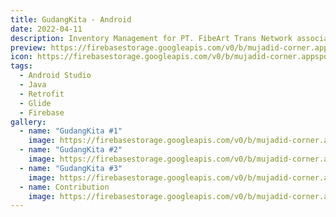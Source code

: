 ```yaml
---
title: GudangKita - Android
date: 2022-04-11
description: Inventory Management for PT. FibeArt Trans Network associated with Majukarya Indonesia (Freelance)
preview: https://firebasestorage.googleapis.com/v0/b/mujadid-corner.appspot.com/o/project_images%2Fmki-gudangkita%2F1646715261933_page-0001.jpg?alt=media
icon: https://firebasestorage.googleapis.com/v0/b/mujadid-corner.appspot.com/o/project_images%2Fmki-gudangkita%2FLogo_FibeArt__8__1.png?alt=media
tags:
  - Android Studio
  - Java
  - Retrofit
  - Glide
  - Firebase
gallery:
  - name: "GudangKita #1"
    image: https://firebasestorage.googleapis.com/v0/b/mujadid-corner.appspot.com/o/project_images%2Fmki-gudangkita%2F1646715261933_page-0001.jpg?alt=media
  - name: "GudangKita #2"
    image: https://firebasestorage.googleapis.com/v0/b/mujadid-corner.appspot.com/o/project_images%2Fmki-gudangkita%2F1646715261933_page-0002.jpg?alt=media
  - name: "GudangKita #3"
    image: https://firebasestorage.googleapis.com/v0/b/mujadid-corner.appspot.com/o/project_images%2Fmki-gudangkita%2F1646715261933_page-0003.jpg?alt=media
  - name: Contribution
    image: https://firebasestorage.googleapis.com/v0/b/mujadid-corner.appspot.com/o/project_images%2Fmki-gudangkita%2Fcontribution.png?alt=media
---
```

